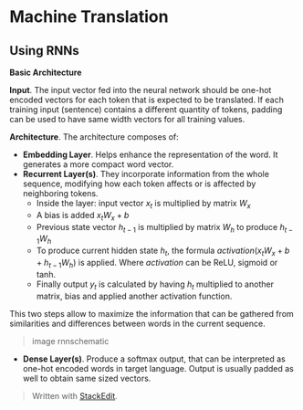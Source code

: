 # Machine Translation

## Using RNNs

**Basic Architecture**

**Input**. The input vector fed into the neural network should be one-hot encoded vectors for each token that is expected to be translated. If each training input (sentence) contains a different quantity of tokens, padding can be used to have same width vectors for all training values.

**Architecture**. The architecture composes of: 
- **Embedding Layer**. Helps enhance the representation of the word. It generates a more compact word vector. 
- **Recurrent Layer(s)**. They incorporate information from the whole sequence, modifying how each token affects or is affected by neighboring tokens.
	- Inside the layer: input vector $x_t$ is multiplied by matrix $W_x$
	- A bias is added $x_tW_x + b$
	- Previous state vector $h_{t-1}$ is multiplied by matrix $W_h$ to produce $h_{t-1}W_h$
	- To produce current hidden state $h_t$, the formula $activation(x_tW_x + b + h_{t-1}W_h)$ is applied. Where $activation$ can be ReLU, sigmoid or tanh.
	- Finally output $y_t$ is calculated by having $h_t$ multiplied to another matrix, bias and applied another activation function.

This two steps allow to maximize the information that can be gathered from similarities and differences between words in the current sequence. 

> image rnnschematic

- **Dense Layer(s)**. Produce a softmax output, that can be interpreted as one-hot encoded words in target language. Output is usually padded as well to obtain same sized vectors.


> Written with [StackEdit](https://stackedit.io/).
<!--stackedit_data:
eyJoaXN0b3J5IjpbMTkzMjAxMjkwNF19
-->